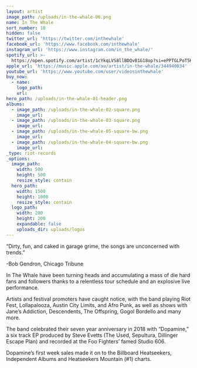 ```yaml
---
layout: artist
image_path: /uploads/in-the-whale-06.png
name: In The Whale
sort_number: 10
hidden: false
twitter_url: 'https://twitter.com/inthewhale'
facebook_url: 'https://www.facebook.com/inthewhale'
instagram_url: 'https://www.instagram.com/in_the_whale/'
spotify_url: >-
  https://open.spotify.com/artist/1cYkqLVS8llBDQvB1G18op?si=ePPTGLPoT5KRCUwGXcp7nA
apple_url: 'https://music.apple.com/au/artist/in-the-whale/344940034'
youtube_url: 'https://www.youtube.com/user/videosinthewhale'
buy_now:
  - name:
    logo_path:
    url:
hero_path: /uploads/in-the-whale-01-header.png
albums:
  - image_path: /uploads/in-the-whale-02-square.png
    image_url:
  - image_path: /uploads/in-the-whale-03-square.png
    image_url:
  - image_path: /uploads/in-the-whale-05-square-bw.png
    image_url:
  - image_path: /uploads/in-the-whale-04-square-bw.png
    image_url:
_type: riot-records
_options:
  image_path:
    width: 500
    height: 500
    resize_style: contain
  hero_path:
    width: 1500
    height: 1000
    resize_style: contain
  logo_path:
    width: 200
    height: 200
    expandable: false
    uploads_dir: uploads/logos
---
```


“Dirty, fun, and caked in garage grime, the songs are unconcerned with trends.”

\-Bob Gendron, Chicago Tribune

In The Whale have been turning heads and accumulating a mass of die hard fans and followers thanks to a relentless tour schedule and an explosive live performance.

Artists and festival promoters have caught notice, with the band playing Riot Fest, Lollapalooza, Austin City Limits, and Afro Punk, as well as shows with Jane’s Addiction, Descendents, The Offspring, Gogol Bordello and many more.

The band celebrated their seven year anniversary in 2018 with “Dopamine,” a six track EP produced by Steve Evetts (The Used, Sepultura, Dillinger Escape Plan) and recorded at the Foo Fighters’ famed Studio 606.

Dopamine’s first week sales made it on to the Billboard Heatseekers, Independent Albums and Heatseekers Mountain (\#1) charts.